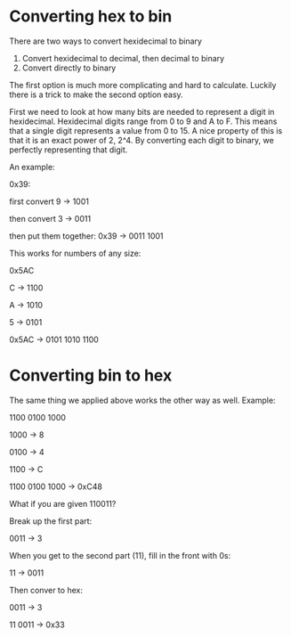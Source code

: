 # Converting hex to bin

There are two ways to convert hexidecimal to binary
1. Convert hexidecimal to decimal, then decimal to binary
2. Convert directly to binary

The first option is much more complicating and hard to calculate. Luckily there is a trick to make the second option easy.

First we need to look at how many bits are needed to represent a digit in hexidecimal. Hexidecimal digits range from 0 to 9 and A to F. This means that a single digit represents a value from 0 to 15. A nice property of this is that it is an exact power of 2, 2^4. By converting each digit to binary, we perfectly representing that digit.

An example: 

0x39:

first convert 9 -> 1001

then convert 3 -> 0011

then put them together: 0x39 -> 0011 1001

This works for numbers of any size:

0x5AC

C -> 1100

A -> 1010

5 -> 0101

0x5AC -> 0101 1010 1100

# Converting bin to hex

The same thing we applied above works the other way as well. Example:

1100 0100 1000

1000 -> 8

0100 -> 4

1100 -> C

1100 0100 1000 -> 0xC48

What if you are given 110011?

Break up the first part:

0011 -> 3

When you get to the second part (11), fill in the front with 0s:

11 -> 0011

Then conver to hex:

0011 -> 3

11 0011 -> 0x33

